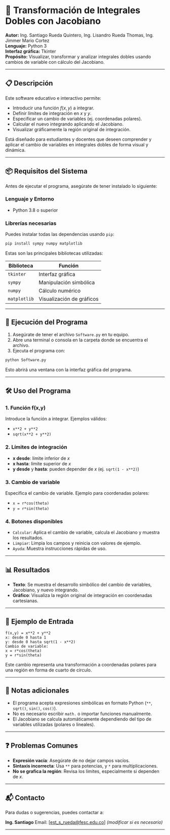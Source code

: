 # 🧮 Transformación de Integrales Dobles con Jacobiano

**Autor:** Ing. Santiago Rueda Quintero, Ing. Lisandro Rueda Thomas, Ing. Jimmer Mario Cortez  
**Lenguaje:** Python 3  
**Interfaz gráfica:** Tkinter  
**Propósito:** Visualizar, transformar y analizar integrales dobles usando cambios de variable con cálculo del Jacobiano.

---

## 📋 Descripción

Este software educativo e interactivo permite:

* Introducir una función $f(x, y)$ a integrar.
* Definir límites de integración en $x$ y $y$.
* Especificar un cambio de variables (ej. coordenadas polares).
* Calcular el nuevo integrando aplicando el Jacobiano.
* Visualizar gráficamente la región original de integración.

Está diseñado para estudiantes y docentes que deseen comprender y aplicar el cambio de variables en integrales dobles de forma visual y dinámica.

---

## 📦 Requisitos del Sistema

Antes de ejecutar el programa, asegúrate de tener instalado lo siguiente:

### Lenguaje y Entorno

* Python 3.8 o superior

### Librerías necesarias

Puedes instalar todas las dependencias usando `pip`:

```bash
pip install sympy numpy matplotlib
```

Estas son las principales bibliotecas utilizadas:

| Biblioteca   | Función                   |
| ------------ | ------------------------- |
| `tkinter`    | Interfaz gráfica          |
| `sympy`      | Manipulación simbólica    |
| `numpy`      | Cálculo numérico          |
| `matplotlib` | Visualización de gráficos |

---

## 🚀 Ejecución del Programa

1. Asegúrate de tener el archivo `Software.py` en tu equipo.
2. Abre una terminal o consola en la carpeta donde se encuentra el archivo.
3. Ejecuta el programa con:

```bash
python Software.py
```

Esto abrirá una ventana con la interfaz gráfica del programa.

---

## 🛠️ Uso del Programa

### 1. **Función f(x,y)**

Introduce la función a integrar.
Ejemplos válidos:

* `x**2 + y**2`
* `sqrt(x**2 + y**2)`

### 2. **Límites de integración**

* **x desde**: límite inferior de $x$
* **x hasta**: límite superior de $x$
* **y desde** y **hasta**: pueden depender de $x$ (ej. `sqrt(1 - x**2)`)

### 3. **Cambio de variable**

Especifica el cambio de variable.
Ejemplo para coordenadas polares:

* `x = r*cos(theta)`
* `y = r*sin(theta)`

### 4. **Botones disponibles**

* `Calcular`: Aplica el cambio de variable, calcula el Jacobiano y muestra los resultados.
* `Limpiar`: Limpia los campos y reinicia con valores de ejemplo.
* `Ayuda`: Muestra instrucciones rápidas de uso.

---

## 📊 Resultados

* **Texto**: Se muestra el desarrollo simbólico del cambio de variables, Jacobiano, y nuevo integrando.
* **Gráfico**: Visualiza la región original de integración en coordenadas cartesianas.

---

## 🧪 Ejemplo de Entrada

```text
f(x,y) = x**2 + y**2  
x: desde 0 hasta 1  
y: desde 0 hasta sqrt(1 - x**2)  
Cambio de variable:
x = r*cos(theta)
y = r*sin(theta)
```

Este cambio representa una transformación a coordenadas polares para una región en forma de cuarto de círculo.

---

## 📎 Notas adicionales

* El programa acepta expresiones simbólicas en formato Python (`**`, `sqrt()`, `sin()`, `cos()`).
* No es necesario escribir `math.` o importar funciones manualmente.
* El Jacobiano se calcula automáticamente dependiendo del tipo de variables utilizadas (polares o lineales).

---

## ❓ Problemas Comunes

* **Expresión vacía**: Asegúrate de no dejar campos vacíos.
* **Sintaxis incorrecta**: Usa `**` para potencias, y `*` para multiplicaciones.
* **No se grafica la región**: Revisa los límites, especialmente si dependen de $x$.

---

## 📬 Contacto

Para dudas o sugerencias, puedes contactar a:

**Ing. Santiago**
Email: \[[est_s_rueda@fesc.edu.co](mailto:est_s_rueda@fesc.edu.co)] *(modificar si es necesario)*

---

